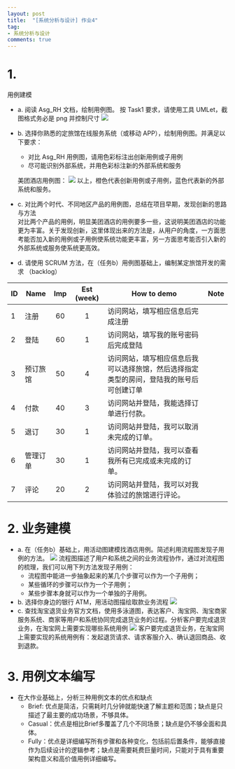 ```yaml
---
layout: post
title:  "[系统分析与设计] 作业4"
tag:
- 系统分析与设计
comments: true
---
```


# 1. 
用例建模

- a. 阅读 Asg_RH 文档，绘制用例图。 按 Task1 要求，请使用工具 UMLet，截图格式务必是 png 并控制尺寸
![](https://controny.github.io/assets/images/posts/reserve-hotel.png)

- b. 选择你熟悉的定旅馆在线服务系统（或移动 APP），绘制用例图。并满足以下要求：
  - 对比 Asg_RH 用例图，请用色彩标注出创新用例或子用例
  - 尽可能识别外部系统，并用色彩标注新的外部系统和服务

  美团酒店用例图：
  ![](https://controny.github.io/assets/images/posts/meituan-hotel.png)
  以上，橙色代表创新用例或子用例，蓝色代表新的外部系统和服务。

- c. 对比两个时代、不同地区产品的用例图，总结在项目早期，发现创新的思路与方法  
对比两个产品的用例，明显美团酒店的用例要多一些，这说明美团酒店的功能更为丰富。关于发现创新，这里体现出来的方法是，从用户的角度，一方面思考能否加入新的用例或子用例使系统功能更丰富，另一方面思考能否引入新的外部系统或服务使系统更高效。

- d. 请使用 SCRUM 方法，在（任务b）用例图基础上，编制某定旅馆开发的需求 （backlog）

| ID | Name | Imp | Est (week) | How to demo | Note |
| -- |------|:---:|:----------:|----------------|------|
| 1 |注册|60|1|访问网站，填写相应信息后完成注册||
| 2 |登陆|60|1|访问网站，填写我的账号密码后完成登陆||
| 3 |预订旅馆|50|4|访问网站，填写相应信息后我可以选择旅馆，然后选择指定类型的房间，登陆我的账号后可创建订单||
| 4 |付款|40|3|访问网站并登陆，我能选择订单进行付款。||
| 5 |退订|30|1|访问网站并登陆，我可以取消未完成的订单。||
| 6 |管理订单|30|1|访问网站并登陆，我可以查看我所有已完成或未完成的订单。||
| 7 |评论|20|2|访问网站并登陆，我可以对我体验过的旅馆进行评论。||

# 2. 业务建模

- a. 在（任务b）基础上，用活动图建模找酒店用例。简述利用流程图发现子用例的方法。
  ![](https://controny.github.io/assets/images/posts/meituan-find-hotel.png)
  流程图描述了用户和系统之间的业务流程协作，通过对流程图的梳理，我们可以用下列方法发现子用例：
    + 流程图中能进一步抽象起来的某几个步骤可以作为一个子用例；
    + 某些循环的步骤可以作为一个子用例；
    + 某些步骤本身就可以作为一个单独的子用例。
- b. 选择你身边的银行 ATM，用活动图描绘取款业务流程
  ![](https://controny.github.io/assets/images/posts/atm.png)
- c. 查找淘宝退货业务官方文档，使用多泳道图，表达客户、淘宝网、淘宝商家服务系统、商家等用户和系统协同完成退货业务的过程。分析客户要完成退货业务，在淘宝网上需要实现哪些系统用例
  ![](https://controny.github.io/assets/images/posts/taobao.png)
  客户要完成退货业务，在淘宝网上需要实现的系统用例有：发起退货请求、请求客服介入、确认退回商品、收到退款。

# 3. 用例文本编写

- 在大作业基础上，分析三种用例文本的优点和缺点
  + Brief: 优点是简洁，只需耗时几分钟就能快速了解主题和范围；缺点是只描述了最主要的成功场景，不够具体。
  + Casual：优点是相比Brief多覆盖了几个不同场景；缺点是仍不够全面和具体。
  + Fully：优点是详细编写所有步骤和各种变化，包括前后置条件，能够直接作为后续设计的逻辑参考；缺点是需要耗费巨量时间，只能对于具有重要架构意义和高价值用例详细编写。
